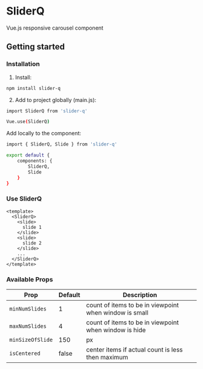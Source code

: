 
# SliderQ

Vue.js responsive carousel component

## Getting started

### Installation

1. Install:

```bash
npm install slider-q

```

2. Add to project globally (main.js):

```bash
import SliderQ from 'slider-q'

Vue.use(SliderQ)

```

Add locally to the component:

```bash
import { SliderQ, Slide } from 'slider-q'

export default {
    components: {
        SliderQ,
        Slide
    }
}

```


### Use SliderQ

```vue
<template>
  <SliderQ>
    <slide>
      slide 1
    </slide>
    <slide>
      slide 2
    </slide>
    ...
  </SliderQ>
</template>

```
### Available Props

|Prop             |Default |Description|
|-----------------|-----|-----------|
|`minNumSlides`   |1    |count of items to be in viewpoint when window is small|
|`maxNumSlides`   |4    |count of items to be in viewpoint when window is hide|
|`minSizeOfSlide` |150  |px |
|`isCentered`     |false|center items if actual count is less then maximum|
